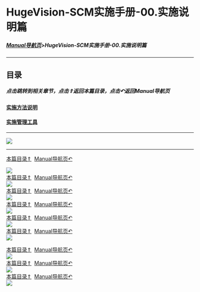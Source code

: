 # HugeVision-SCM实施手册-00.实施说明篇

<span id="目录"></span>

##### [Manual导航页](../../正式版入口.md)>HugeVision-SCM实施手册-00.实施说明篇
---


## 目录

##### 点击跳转到相关章节，点击⇑返回本篇目录，点击↶返回Manual导航页

#### [实施方法说明](#1)
#### [实施管理工具](#2)

---
![](幻灯片1.PNG)<br>		

---

<span id="1"></span>

[本篇目录⇑](#目录)&nbsp;&nbsp;[Manual导航页↶](../../../index.md)<br>

![](幻灯片2.PNG)<br>		[本篇目录⇑](#目录)&nbsp;&nbsp;[Manual导航页↶](../../../index.md)<br>
![](幻灯片3.PNG)<br>		[本篇目录⇑](#目录)&nbsp;&nbsp;[Manual导航页↶](../../../index.md)<br>
![](幻灯片4.PNG)<br>		[本篇目录⇑](#目录)&nbsp;&nbsp;[Manual导航页↶](../../../index.md)<br>
![](幻灯片5.PNG)<br>		[本篇目录⇑](#目录)&nbsp;&nbsp;[Manual导航页↶](../../../index.md)<br>
![](幻灯片6.PNG)<br>		[本篇目录⇑](#目录)&nbsp;&nbsp;[Manual导航页↶](../../../index.md)<br>
![](幻灯片7.PNG)<br>		

<span id="2"></span>

[本篇目录⇑](#目录)&nbsp;&nbsp;[Manual导航页↶](../../../index.md)<br>
![](幻灯片8.PNG)<br>		[本篇目录⇑](#目录)&nbsp;&nbsp;[Manual导航页↶](../../../index.md)<br>
![](幻灯片9.PNG)<br>		[本篇目录⇑](#目录)&nbsp;&nbsp;[Manual导航页↶](../../../index.md)<br>
![](幻灯片10.PNG)<br>		

